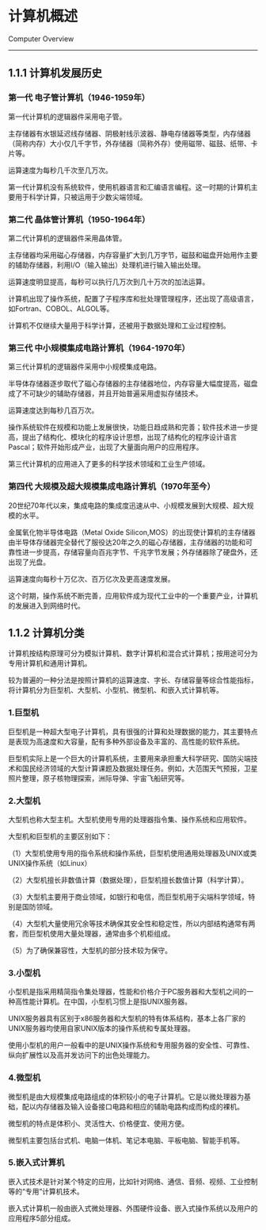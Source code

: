 # 计算机概述 

Computer Overview

------

## 1.1.1 计算机发展历史

### 第一代 电子管计算机（1946-1959年）

第一代计算机的逻辑器件采用电子管。

主存储器有水银延迟线存储器、阴极射线示波器、静电存储器等类型，内存储器（简称内存）大小仅几千字节，外存储器（简称外存）使用磁带、磁鼓、纸带、卡片等。

运算速度为每秒几千次至几万次。

第一代计算机没有系统软件，使用机器语言和汇编语言编程。这一时期的计算机主要用于科学计算，只被运用于少数尖端领域。

### 第二代 晶体管计算机（1950-1964年）

第二代计算机的逻辑器件采用晶体管。

主存储器均采用磁心存储器，内存容量扩大到几万字节，磁鼓和磁盘开始用作主要的辅助存储器，利用I/O（输入输出）处理机进行输入输出处理。

运算速度明显提高，每秒可以执行几万次到几十万次的加法运算。

计算机出现了操作系统，配置了子程序库和批处理管理程序，还出现了高级语言，如Fortran、COBOL、ALGOL等。

计算机不仅继续大量用于科学计算，还被用于数据处理和工业过程控制。

### 第三代 中小规模集成电路计算机（1964-1970年）

第三代计算机的逻辑器件采用中小规模集成电路。

半导体存储器逐步取代了磁心存储器的主存储器地位，内存容量大幅度提高，磁盘成了不可缺少的辅助存储器，并且开始普遍采用虚拟存储技术。

运算速度达到每秒几百万次。

操作系统软件在规模和功能上发展很快，功能日趋成熟和完善；软件技术进一步提高，提出了结构化、模块化的程序设计思想，出现了结构化的程序设计语言Pascal；软件开始形成产业，出现了大量面向用户的应用程序。

第三代计算机的应用进入了更多的科学技术领域和工业生产领域。

### 第四代 大规模及超大规模集成电路计算机（1970年至今）

20世纪70年代以来，集成电路的集成度迅速从中、小规模发展到大规模、超大规模的水平。

金属氧化物半导体电路（Metal Oxide Silicon,MOS）的出现使计算机的主存储器由半导体存储器完全替代了服役达20年之久的磁心存储器，主存储器的功能和可靠性进一步提高，存储容量向百兆字节、千兆字节发展；外存储器除了硬盘外，还出现了光盘。

运算速度向每秒十万亿次、百万亿次及更高速度发展。

这个时期，操作系统不断完善，应用软件成为现代工业中的一个重要产业，计算机的发展进入到网络时代。

## 1.1.2 计算机分类

计算机按结构原理可分为模拟计算机、数字计算机和混合式计算机；按用途可分为专用计算机和通用计算机。

较为普遍的一种分法是按照计算机的运算速度、字长、存储容量等综合性能指标，将计算机分为巨型机、大型机、小型机、微型机、和嵌入式计算机等。

### 1.巨型机

巨型机是一种超大型电子计算机，具有很强的计算和处理数据的能力，其主要特点是表现为高速度和大容量，配有多种外部设备及丰富的、高性能的软件系统。

巨型机实际上是一个巨大的计算机系统，主要用来承担重大科学研究、国防尖端技术和国民经济领域的大型计算课题及数据处理任务。例如，大范围天气预报，卫星照片整理，原子核物理探索，洲际导弹、宇宙飞船研究等。

### 2.大型机

大型机也称大型主机。大型机使用专用的处理器指令集、操作系统和应用软件。

大型机和巨型机的主要区别如下：

（1）大型机使用专用的指令系统和操作系统，巨型机使用通用处理器及UNIX或类UNIX操作系统（如Linux）

（2）大型机擅长非数值计算（数据处理），巨型机擅长数值计算（科学计算）。

（3）大型机主要用于商业领域，如银行和电信，而巨型机用于尖端科学领域，特别是国防领域。

（4）大型机大量使用冗余等技术确保其安全性和稳定性，所以内部结构通常有两套，而巨型机使用大量处理器，通常由多个机柜组成。

（5）为了确保兼容性，大型机的部分技术较为保守。

### 3.小型机

小型机是指采用精简指令集处理器，性能和价格介于PC服务器和大型机之间的一种高性能计算机。在中国，小型机习惯上是指UNIX服务器。

UNIX服务器具有区别于x86服务器和大型机的特有体系结构，基本上各厂家的UNIX服务器均使用自家UNIX版本的操作系统和专属处理器。

使用小型机的用户一般看中的是UNIX操作系统和专用服务器的安全性、可靠性、纵向扩展性以及高并发访问下的出色处理能力。

### 4.微型机

微型机是由大规模集成电路组成的体积较小的电子计算机。它是以微处理器为基础，配以内存储器及输入设备接口电路和相应的辅助电路构成而构成的裸机。

微型机的特点是体积小、灵活性大、价格便宜、使用方便。

微型机主要包括台式机、电脑一体机、笔记本电脑、平板电脑、智能手机等。

### 5.嵌入式计算机

嵌入式技术是针对某个特定的应用，比如针对网络、通信、音频、视频、工业控制等的“专用”计算机技术。

嵌入式计算机一般由嵌入式微处理器、外围硬件设备、嵌入式操作系统以及用户的应用程序5部分组成。